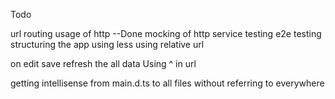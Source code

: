 Todo

url routing
usage of http --Done
mocking of http service
testing
e2e testing
structuring the app
 using less
using relative url

on edit save refresh the all data
Using ^ in url

getting intellisense from main.d.ts to all files without referring to everywhere 